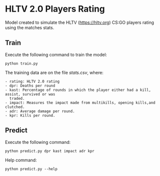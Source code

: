 # HLTV 2.0 Players Rating

Model created to simulate the HLTV (https://hltv.org) CS:GO players rating using the matches stats.

## Train

Execute the following command to train the model:

    python train.py 

The training data are on the file *stats.csv*, where:

    - rating: HLTV 2.0 rating     
    - dpr: Deaths per round
    - kast: Percentage of rounds in which the player either had a kill, assist, survived or was
      traded.
    - impact: Measures the impact made from multikills, opening kills,and clutched.
    - adr: Average damage per round. 
    - kpr: Kills per round.

## Predict

Execute the following command:

    python predict.py dpr kast impact adr kpr

Help command:

    python predict.py --help
